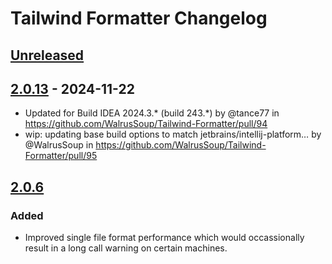 # Tailwind Formatter Changelog

## [Unreleased]

## [2.0.13] - 2024-11-22

- Updated for Build IDEA 2024.3.* (build 243.*) by @tance77 in https://github.com/WalrusSoup/Tailwind-Formatter/pull/94
- wip: updating base build options to match jetbrains/intellij-platform… by @WalrusSoup in https://github.com/WalrusSoup/Tailwind-Formatter/pull/95

## [2.0.6]

### Added

- Improved single file format performance which would occassionally result in a long call warning on certain machines.

[Unreleased]: https://github.com/walrussoup/tailwind-formatter/compare/v2.0.13...HEAD
[2.0.13]: https://github.com/walrussoup/tailwind-formatter/compare/v2.0.6...v2.0.13
[2.0.6]: https://github.com/walrussoup/tailwind-formatter/commits/v2.0.6
